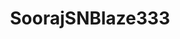 ---
title: SoorajSNBlaze333
github: https://github.com/SoorajSNBlaze333
mode: dark
transition: 3s
archetype:
- Little Bit of Everything
---